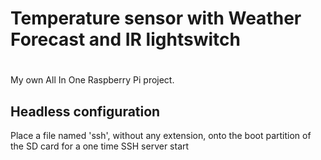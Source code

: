 # Temperature sensor with Weather Forecast and IR lightswitch
# 
My own All In One Raspberry Pi project.
## Headless configuration
Place a file named 'ssh', without any extension, onto the boot partition of the SD card for a one time SSH server start
